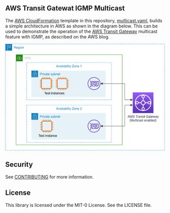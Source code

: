 ## AWS Transit Gatewat IGMP Multicast

The [AWS CloudFormation](http://aws.amazon.com/cloudformation/) template in this repository, [multicast.yaml](multicast.yaml), builds a simple architecture in AWS as shown in the diagram below. This can be used to demonstrate the operation of the [AWS Transit Gateway](http://aws.amazon.com/transit-gateway) multicast feature with IGMP, as described on the AWS blog.

<img src="multicast-diag.png">


## Security

See [CONTRIBUTING](CONTRIBUTING.md#security-issue-notifications) for more information.

## License

This library is licensed under the MIT-0 License. See the LICENSE file.

